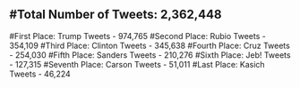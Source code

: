 #Total Number of Tweets: 2,362,448 
---
#First Place: Trump Tweets - 974,765
#Second Place: Rubio Tweets - 354,109
#Third Place: Clinton Tweets - 345,638
#Fourth Place: Cruz Tweets - 254,030
#Fifth Place: Sanders Tweets - 210,276
#Sixth Place: Jeb! Tweets - 127,315
#Seventh Place: Carson Tweets - 51,011
#Last Place: Kasich Tweets - 46,224
